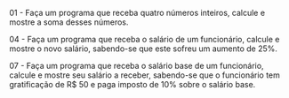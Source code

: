 01 - Faça um programa que receba quatro números inteiros, calcule e mostre a soma desses números.

04 - Faça um programa que receba o salário de um funcionário, calcule e mostre o novo salário, sabendo-se
que este sofreu um aumento de 25%.

07 - Faça um programa que receba o salário base de um funcionário, calcule e mostre seu salário a receber,
sabendo-se que o funcionário tem gratificação de R$ 50 e paga imposto de 10% sobre o salário base.
